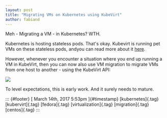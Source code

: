 ```yaml
---
layout: post
title: "Migrating VMs on Kubernetes using KubeVirt"
author: fabiand
---
```




Meh - Migrating a VM - in Kubernetes? WTH.

Kubernetes is hosting stateless pods. That's okay. Kubevirt is running
pet VMs on these stateless pods, andyou can read more about it
[here](http://kubevirt.io).

However, whenever you encounter a situation where you end up running a
VM in KubeVirt, then you can now also use VM migration to migrate VMs
from one host to another - using the KubeVirt API:

[![](https://asciinema.org/a/107166.png)](https://asciinema.org/a/107166)

To level expectations, this is early work. And it surely needs to
mature.

::: {#footer}
[ March 14th, 2017 5:53pm ]{#timestamp} [kubernetes]{.tag}
[kubervirt]{.tag} [fedora]{.tag} [virtualization]{.tag}
[migration]{.tag} [centos]{.tag}
:::
